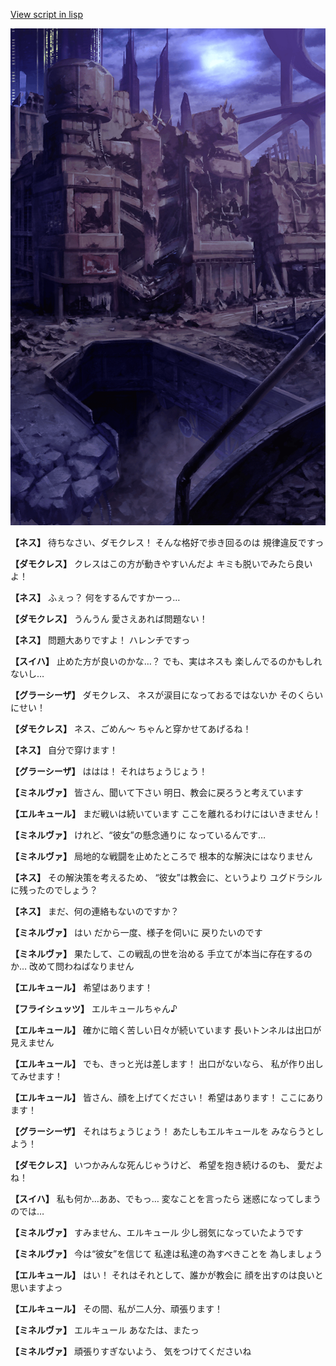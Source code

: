 [View script in lisp](../scripts/110150520.txt)

![devastated_city_night.png](../images/backgrounds/devastated_city_night.png)

**【ネス】**
待ちなさい、ダモクレス！
そんな格好で歩き回るのは
規律違反ですっ

**【ダモクレス】**
クレスはこの方が動きやすいんだよ
キミも脱いでみたら良いよ！

**【ネス】**
ふぇっ？
何をするんですかーっ…

**【ダモクレス】**
うんうん
愛さえあれば問題ない！

**【ネス】**
問題大ありですよ！
ハレンチですっ

**【スイハ】**
止めた方が良いのかな…？
でも、実はネスも
楽しんでるのかもしれないし…

**【グラーシーザ】**
ダモクレス、
ネスが涙目になっておるではないか
そのくらいにせい！

**【ダモクレス】**
ネス、ごめん～
ちゃんと穿かせてあげるね！

**【ネス】**
自分で穿けます！

**【グラーシーザ】**
ははは！
それはちょうじょう！

**【ミネルヴァ】**
皆さん、聞いて下さい
明日、教会に戻ろうと考えています

**【エルキュール】**
まだ戦いは続いています
ここを離れるわけにはいきません！

**【ミネルヴァ】**
けれど、“彼女”の懸念通りに
なっているんです…

**【ミネルヴァ】**
局地的な戦闘を止めたところで
根本的な解決にはなりません

**【ネス】**
その解決策を考えるため、
“彼女”は教会に、というより
ユグドラシルに残ったのでしょう？

**【ネス】**
まだ、何の連絡もないのですか？

**【ミネルヴァ】**
はい
だから一度、様子を伺いに
戻りたいのです

**【ミネルヴァ】**
果たして、この戦乱の世を治める
手立てが本当に存在するのか…
改めて問わねばなりません

**【エルキュール】**
希望はあります！

**【フライシュッツ】**
エルキュールちゃん♪

**【エルキュール】**
確かに暗く苦しい日々が続いています
長いトンネルは出口が見えません

**【エルキュール】**
でも、きっと光は差します！
出口がないなら、
私が作り出してみせます！

**【エルキュール】**
皆さん、顔を上げてください！
希望はあります！
ここにあります！

**【グラーシーザ】**
それはちょうじょう！
あたしもエルキュールを
みならうとしよう！

**【ダモクレス】**
いつかみんな死んじゃうけど、
希望を抱き続けるのも、
愛だよね！

**【スイハ】**
私も何か…ああ、でもっ…
変なことを言ったら
迷惑になってしまうのでは…

**【ミネルヴァ】**
すみません、エルキュール
少し弱気になっていたようです

**【ミネルヴァ】**
今は“彼女”を信じて
私達は私達の為すべきことを
為しましょう

**【エルキュール】**
はい！
それはそれとして、誰かが教会に
顔を出すのは良いと思いますよっ

**【エルキュール】**
その間、私が二人分、頑張ります！

**【ミネルヴァ】**
エルキュール
あなたは、またっ

**【ミネルヴァ】**
頑張りすぎないよう、
気をつけてくださいね